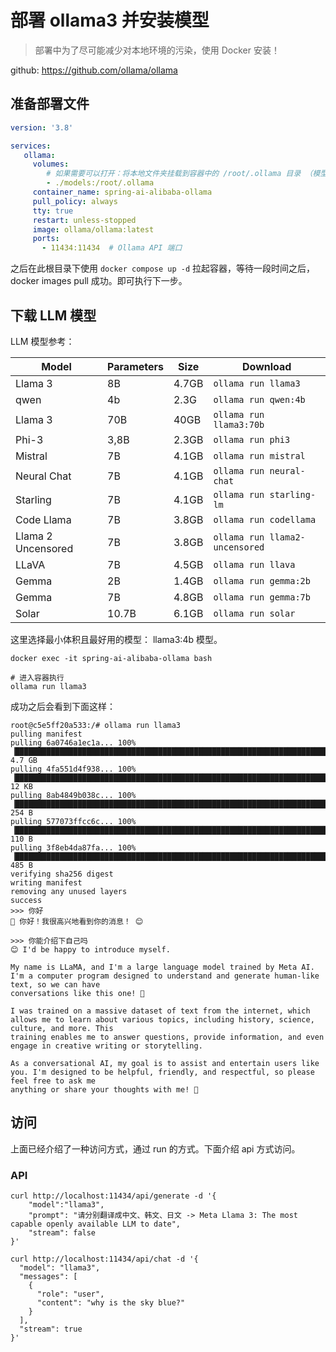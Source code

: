 # 部署 ollama3 并安装模型

> 部署中为了尽可能减少对本地环境的污染，使用 Docker 安装！

github: https://github.com/ollama/ollama

## 准备部署文件

```yml
version: '3.8'

services:
   ollama:
     volumes:
        # 如果需要可以打开：将本地文件夹挂载到容器中的 /root/.ollama 目录 （模型下载位置）
        - ./models:/root/.ollama  
     container_name: spring-ai-alibaba-ollama
     pull_policy: always
     tty: true
     restart: unless-stopped
     image: ollama/ollama:latest
     ports:
       - 11434:11434  # Ollama API 端口
```

之后在此根目录下使用 `docker compose up -d` 拉起容器，等待一段时间之后，docker images pull 成功。即可执行下一步。

## 下载 LLM 模型

LLM 模型参考：

| **Model**          | **Parameters** | **Size** | **Download**                   |
| ------------------ | -------------- | -------- | ------------------------------ |
| Llama 3            | 8B             | 4.7GB    | `ollama run llama3`            |
| qwen               | 4b             | 2.3G     | `ollama run qwen:4b`           |
| Llama 3            | 70B            | 40GB     | `ollama run llama3:70b`        |
| Phi-3              | 3,8B           | 2.3GB    | `ollama run phi3`              |
| Mistral            | 7B             | 4.1GB    | `ollama run mistral`           |
| Neural Chat        | 7B             | 4.1GB    | `ollama run neural-chat`       |
| Starling           | 7B             | 4.1GB    | `ollama run starling-lm`       |
| Code Llama         | 7B             | 3.8GB    | `ollama run codellama`         |
| Llama 2 Uncensored | 7B             | 3.8GB    | `ollama run llama2-uncensored` |
| LLaVA              | 7B             | 4.5GB    | `ollama run llava`             |
| Gemma              | 2B             | 1.4GB    | `ollama run gemma:2b`          |
| Gemma              | 7B             | 4.8GB    | `ollama run gemma:7b`          |
| Solar              | 10.7B          | 6.1GB    | `ollama run solar`             |

这里选择最小体积且最好用的模型： llama3:4b 模型。

```shell
docker exec -it spring-ai-alibaba-ollama bash

# 进入容器执行
ollama run llama3
```

成功之后会看到下面这样：

```shell
root@c5e5ff20a533:/# ollama run llama3
pulling manifest 
pulling 6a0746a1ec1a... 100% ▕██████████████████████████████████████████████████████████████████████████████████████████████████████████▏ 4.7 GB                         
pulling 4fa551d4f938... 100% ▕██████████████████████████████████████████████████████████████████████████████████████████████████████████▏  12 KB                         
pulling 8ab4849b038c... 100% ▕██████████████████████████████████████████████████████████████████████████████████████████████████████████▏  254 B                         
pulling 577073ffcc6c... 100% ▕██████████████████████████████████████████████████████████████████████████████████████████████████████████▏  110 B                         
pulling 3f8eb4da87fa... 100% ▕██████████████████████████████████████████████████████████████████████████████████████████████████████████▏  485 B                         
verifying sha256 digest 
writing manifest 
removing any unused layers 
success 
>>> 你好
💖 你好！我很高兴地看到你的消息！ 😊

>>> 你能介绍下自己吗
😊 I'd be happy to introduce myself.

My name is LLaMA, and I'm a large language model trained by Meta AI. I'm a computer program designed to understand and generate human-like text, so we can have 
conversations like this one! 🤖

I was trained on a massive dataset of text from the internet, which allows me to learn about various topics, including history, science, culture, and more. This 
training enables me to answer questions, provide information, and even engage in creative writing or storytelling.

As a conversational AI, my goal is to assist and entertain users like you. I'm designed to be helpful, friendly, and respectful, so please feel free to ask me 
anything or share your thoughts with me! 💬
```

## 访问

上面已经介绍了一种访问方式，通过 run 的方式。下面介绍 api 方式访问。

### API 

```shell
curl http://localhost:11434/api/generate -d '{
    "model":"llama3",
    "prompt": "请分别翻译成中文、韩文、日文 -> Meta Llama 3: The most capable openly available LLM to date",
    "stream": false
}'

curl http://localhost:11434/api/chat -d '{
  "model": "llama3",
  "messages": [
    {
      "role": "user",
      "content": "why is the sky blue?"
    }
  ],
  "stream": true
}'
```
